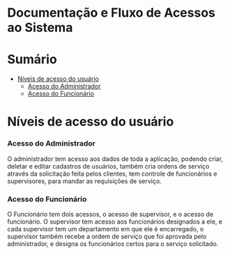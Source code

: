 <h1>Documentação e Fluxo de Acessos ao Sistema</h1>

# Sumário
* [Níveis de acesso do usuário](#niveis-de-acesso-do-usuario)
  * [Acesso do Administrador](#acesso-adm)
  * [Acesso do Funcionário](#acesso-fc)
    

# Níveis de acesso do usuário

<h3>Acesso do Administrador</h3>

<p>O administrador tem acesso aos dados de toda a aplicação, podendo criar, deletar e editar cadastros de usuários, também cria ordens
de serviço através da solicitação feita pelos clientes, tem controle de funcionários e supervisores, para mandar as requisições de 
serviço.</p>

<h3>Acesso do Funcionário</h3>

<p>O Funcionário tem dois acessos, o acesso de supervisor, e o acesso de funcionário. O supervisor tem acesso aos funcionários designados
a ele, e cada supervisor tem um departamento em que ele é encarregado, o supervisor também recebe a ordem de serviço que foi aprovada pelo
administrador, e designa os funcionários certos para o serviço solicitado.</p>

